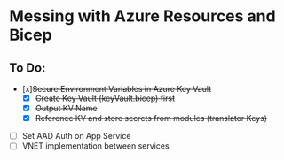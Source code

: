 # Messing with Azure Resources and Bicep

## To Do:

- [x]~~Secure Environment Variables in Azure Key Vault~~
  - [x] ~~Create Key Vault (keyVault.bicep) first~~
  - [x] ~~Output KV Name~~
  - [x] ~~Reference KV and store secrets from modules (translator Keys)~~
- [ ] Set AAD Auth on App Service
- [ ] VNET implementation between services
